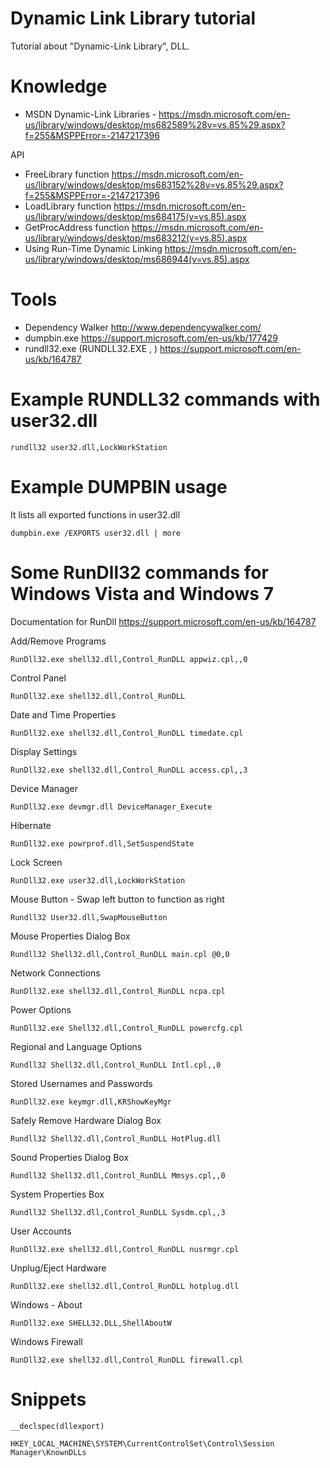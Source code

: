 # Dynamic Link Library tutorial
Tutorial about "Dynamic-Link Library", DLL. 

# Knowledge

- MSDN Dynamic-Link Libraries - https://msdn.microsoft.com/en-us/library/windows/desktop/ms682589%28v=vs.85%29.aspx?f=255&MSPPError=-2147217396


API
- FreeLibrary function https://msdn.microsoft.com/en-us/library/windows/desktop/ms683152%28v=vs.85%29.aspx?f=255&MSPPError=-2147217396
- LoadLibrary function https://msdn.microsoft.com/en-us/library/windows/desktop/ms684175(v=vs.85).aspx
- GetProcAddress function https://msdn.microsoft.com/en-us/library/windows/desktop/ms683212(v=vs.85).aspx
- Using Run-Time Dynamic Linking https://msdn.microsoft.com/en-us/library/windows/desktop/ms686944(v=vs.85).aspx

# Tools
- Dependency Walker http://www.dependencywalker.com/
- dumpbin.exe https://support.microsoft.com/en-us/kb/177429
- rundll32.exe   (RUNDLL32.EXE <dllname>,<entrypoint> <optional arguments>) https://support.microsoft.com/en-us/kb/164787

# Example RUNDLL32 commands with user32.dll
```
rundll32 user32.dll,LockWorkStation
```
# Example DUMPBIN usage

It lists all exported functions in user32.dll
```
dumpbin.exe /EXPORTS user32.dll | more
```





# Some RunDll32 commands for Windows Vista and Windows 7

Documentation for RunDll https://support.microsoft.com/en-us/kb/164787 

Add/Remove Programs
```
RunDll32.exe shell32.dll,Control_RunDLL appwiz.cpl,,0
```

Control Panel
```
RunDll32.exe shell32.dll,Control_RunDLL
```

Date and Time Properties
```
RunDll32.exe shell32.dll,Control_RunDLL timedate.cpl
```

Display Settings
```
RunDll32.exe shell32.dll,Control_RunDLL access.cpl,,3
```

Device Manager
```
RunDll32.exe devmgr.dll DeviceManager_Execute
```

Hibernate
```
RunDll32.exe powrprof.dll,SetSuspendState
```

Lock Screen
```
RunDll32.exe user32.dll,LockWorkStation
```

Mouse Button - Swap left button to function as right
```
Rundll32 User32.dll,SwapMouseButton
```

Mouse Properties Dialog Box
```
Rundll32 Shell32.dll,Control_RunDLL main.cpl @0,0
```

Network Connections
```
RunDll32.exe shell32.dll,Control_RunDLL ncpa.cpl
```

Power Options
```
RunDll32.exe Shell32.dll,Control_RunDLL powercfg.cpl
```

Regional and Language Options
```
Rundll32 Shell32.dll,Control_RunDLL Intl.cpl,,0
```
Stored Usernames and Passwords
```
RunDll32.exe keymgr.dll,KRShowKeyMgr
```

Safely Remove Hardware Dialog Box 
```
Rundll32 Shell32.dll,Control_RunDLL HotPlug.dll
```

Sound Properties Dialog Box 
```
Rundll32 Shell32.dll,Control_RunDLL Mmsys.cpl,,0
```

System Properties Box 
```
Rundll32 Shell32.dll,Control_RunDLL Sysdm.cpl,,3
```

User Accounts
```
RunDll32.exe shell32.dll,Control_RunDLL nusrmgr.cpl
```

Unplug/Eject Hardware
```
RunDll32.exe shell32.dll,Control_RunDLL hotplug.dll
```

Windows - About
```
RunDll32.exe SHELL32.DLL,ShellAboutW
```

Windows Firewall
```
RunDll32.exe shell32.dll,Control_RunDLL firewall.cpl
```



# Snippets

```
__declspec(dllexport)
```

```
HKEY_LOCAL_MACHINE\SYSTEM\CurrentControlSet\Control\Session Manager\KnownDLLs
```
